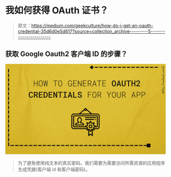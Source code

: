 # 我如何获得 OAuth 证书？

> 原文：<https://medium.com/geekculture/how-do-i-get-an-oauth-credential-35d6d0e5d617?source=collection_archive---------5----------------------->

## 获取 Google Oauth2 客户端 ID 的步骤？

![](img/6f4a3f197b3423319cd41e028009baf6.png)

> 为了避免使用纯文本的真实密码，我们需要为需要访问所需资源的应用程序生成凭据(客户端 id 和客户端密码)。